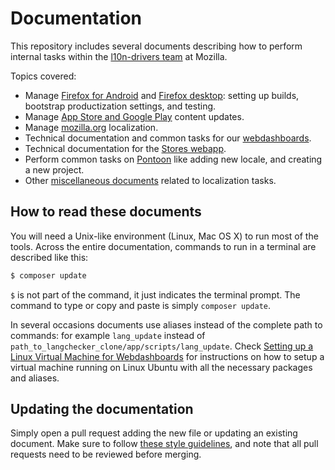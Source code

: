 # Documentation

This repository includes several documents describing how to perform internal tasks within the [l10n-drivers team](https://wiki.mozilla.org/L10n:Mozilla_Team) at Mozilla.

Topics covered:
* Manage [Firefox for Android](/products/firefox_android) and [Firefox desktop](/products/firefox_desktop): setting up builds, bootstrap productization settings, and testing.
* Manage [App Store and Google Play](/products/appstores) content updates.
* Manage [mozilla.org](/products/mozilla_org) localization.
* Technical documentation and common tasks for our [webdashboards](/tools/webdashboards).
* Technical documentation for the [Stores webapp](/tools/stores_l10n).
* Perform common tasks on [Pontoon](/tools/pontoon) like adding new locale, and creating a new project.
* Other [miscellaneous documents](/misc) related to localization tasks.

## How to read these documents
You will need a Unix-like environment (Linux, Mac OS X) to run most of the tools. Across the entire documentation, commands to run in a terminal are described like this:
```BASH
$ composer update
```

`$` is not part of the command, it just indicates the terminal prompt. The command to type or copy and paste is simply `composer update`.

In several occasions documents use aliases instead of the complete path to commands: for example `lang_update` instead of `path_to_langchecker_clone/app/scripts/lang_update`. Check [Setting up a Linux Virtual Machine for Webdashboards](/config/setup_l10ndrivers_vm.md) for instructions on how to setup a virtual machine running on Linux Ubuntu with all the necessary packages and aliases.

## Updating the documentation
Simply open a pull request adding the new file or updating an existing document. Make sure to follow [these style guidelines](misc/documentation_style.md), and note that all pull requests need to be reviewed before merging.
